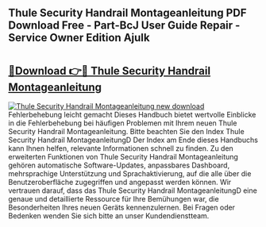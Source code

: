 ## Thule Security Handrail Montageanleitung PDF Download Free - Part-BcJ User Guide Repair - Service Owner Edition AjuIk

# <h2><a href="http://df6yli.blite.top/?on=Thule+Security+Handrail+Montageanleitung">🔗Download 👉🔴 Thule Security Handrail Montageanleitung</a></h2>

[![Thule Security Handrail Montageanleitung new download](https://i.imgur.com/lujVjoI.png)](http://df6yli.blite.top/?on=Thule+Security+Handrail+Montageanleitung)
Fehlerbehebung leicht gemacht Dieses Handbuch bietet wertvolle Einblicke in die Fehlerbehebung bei häufigen Problemen mit Ihrem neuen Thule Security Handrail Montageanleitung. Bitte beachten Sie den Index Thule Security Handrail MontageanleitungD Der Index am Ende dieses Handbuchs kann Ihnen helfen, relevante Informationen schnell zu finden. Zu den erweiterten Funktionen von Thule Security Handrail Montageanleitung gehören automatische Software-Updates, anpassbares Dashboard, mehrsprachige Unterstützung und Sprachaktivierung, auf die alle über die Benutzeroberfläche zugegriffen und angepasst werden können. Wir vertrauen darauf, dass das Thule Security Handrail MontageanleitungD eine genaue und detaillierte Ressource für Ihre Bemühungen war, die Besonderheiten Ihres neuen Geräts kennenzulernen. Bei Fragen oder Bedenken wenden Sie sich bitte an unser Kundendienstteam.
